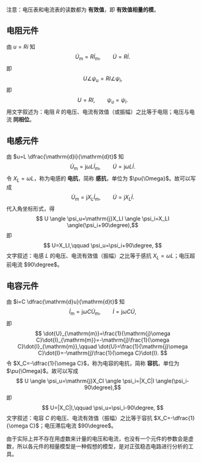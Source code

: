 注意：电压表和电流表的读数都为 **有效值**，即 **有效值相量的模**。
## 电阻元件
由 $u=Ri$ 知 $$ \dot{U}_{\mathrm{m}}=R\dot{I}_{\mathrm{m}},\qquad \dot{U}=R \dot{I}. $$即 $$ U \angle \psi_u=RI \angle \psi_i,$$即 $$ U=RI,\qquad \psi_u=\psi_i. $$用文字叙述为：电阻 $R$ 的电压、电流有效值（或振幅）之比等于电阻；电压与电流 **同相位**。
## 电感元件
由 $u=L \dfrac{\mathrm{d}i}{\mathrm{d}t}$ 知 $$ \dot{U}_{\mathrm{m}}=\mathrm{j}\omega L \dot{I}_{\mathrm{m}},\qquad \dot{U}=\mathrm{j}\omega L \dot{I}.$$令 $X_L=\omega L$，称为电感的 **电抗**，简称 **感抗**，单位为 $\pu{\Omega}$。故可以写成 $$ \dot{U}_{\mathrm{m}}=\mathrm{j}X_L \dot{I}_{\mathrm{m}},\qquad \dot{U}=\mathrm{j}X_L \dot{I}.$$代入角坐标形式，得 $$ U \angle \psi_u=\mathrm{j}X_LI \angle \psi_i=X_LI \angle(\psi_i+90\degree),$$即 $$ U=X_LI,\qquad \psi_u=\psi_i+90\degree, $$文字叙述：电感 $L$ 的电压、电流有效值（振幅）之比等于感抗 $X_L=\omega L$；电压超前电流 $90\degree$。
## 电容元件
由 $i=C \dfrac{\mathrm{d}u}{\mathrm{d}t}$ 知 $$ \dot{I}_{\mathrm{m}}=\mathrm{j}\omega C \dot{U}_{\mathrm{m}},\qquad \dot{I}=\mathrm{j}\omega C \dot{U}, $$即 $$ \dot{U}_{\mathrm{m}}=\frac{1}{\mathrm{j}\omega C}\dot{I}_{\mathrm{m}}=-\mathrm{j}\frac{1}{\omega C}\dot{I}_{\mathrm{m}},\qquad \dot{U}=\frac{1}{\mathrm{j}\omega C}\dot{I}=-\mathrm{j}\frac{1}{\omega C}\dot{I}. $$令 $X_C=-\dfrac{1}{\omega C}$，称为电容的电抗，简称 **容抗**，单位为 $\pu{\Omega}$。故可以写成 $$ U \angle \psi_u=\mathrm{j}X_CI \angle \psi_i=|X_C|I \angle(\psi_i-90\degree),$$即 $$ U=|X_C|I,\qquad \psi_u=\psi_i-90\degree, $$文字叙述：电容 $C$ 的电压、电流有效值（振幅）之比等于容抗 $X_C=-\dfrac{1}{\omega C}$；电压滞后电流 $90\degree$。

由于实际上并不存在用虚数来计量的电压和电流，也没有一个元件的参数会是虚数，所以各元件的相量模型是一种假想的模型，是对正弦稳态电路进行分析的工具。